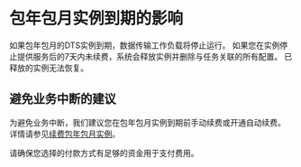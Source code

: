 # 包年包月实例到期的影响

如果包年包月的DTS实例到期，数据传输工作负载将停止运行。 如果您在实例停止提供服务后的7天内未续费，系统会释放实例并删除与任务关联的所有配置。 已释放的实例无法恢复。

## 避免业务中断的建议

为避免业务中断，我们建议您在包年包月实例到期前手动续费或开通自动续费。 详情请参见[续费包年包月实例]()。

请确保您选择的付款方式有足够的资金用于支付费用。


